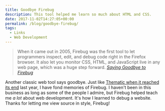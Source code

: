 ```yaml
---
title: Goodbye Firebug
description: This tool helped me learn so much about HTML and CSS.
date: 2017-11-02T14:27:05+00:00
permalink: /blog/goodbye-firebug/
tags:
  - Links
  - Web Development
---
```


> When it came out in 2005, Firebug was the first tool to let programmers inspect, edit, and debug code right in the Firefox browser. It also let you monitor CSS, HTML, and JavaScript live in any web page, which was a huge step forward.
> <cite>[Saying Goodbye to Firebug](https://hacks.mozilla.org/2017/10/saying-goodbye-to-firebug/)</cite>

Another classic web tool says goodbye. Just like [Thematic when it reached its end](/blog/goodbye-thematic/) last year, I have fond memories of Firebug. I haven't been in this business as long as some of the people I admire, but Firebug helped teach me _a lot_ about web development. It's how I learned to debug a website. Thanks for letting me view source in style, Firebug!
